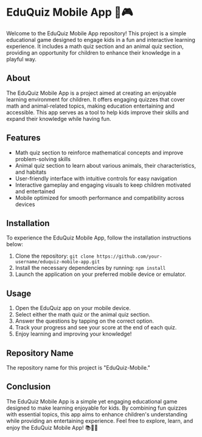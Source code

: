 # EduQuiz Mobile App 📱🎮

Welcome to the EduQuiz Mobile App repository! This project is a simple educational game designed to engage kids in a fun and interactive learning experience. It includes a math quiz section and an animal quiz section, providing an opportunity for children to enhance their knowledge in a playful way.

## About
The EduQuiz Mobile App is a project aimed at creating an enjoyable learning environment for children. It offers engaging quizzes that cover math and animal-related topics, making education entertaining and accessible. This app serves as a tool to help kids improve their skills and expand their knowledge while having fun.

## Features
- Math quiz section to reinforce mathematical concepts and improve problem-solving skills
- Animal quiz section to learn about various animals, their characteristics, and habitats
- User-friendly interface with intuitive controls for easy navigation
- Interactive gameplay and engaging visuals to keep children motivated and entertained
- Mobile optimized for smooth performance and compatibility across devices

## Installation
To experience the EduQuiz Mobile App, follow the installation instructions below:
1. Clone the repository: `git clone https://github.com/your-username/eduquiz-mobile-app.git`
2. Install the necessary dependencies by running: `npm install`
3. Launch the application on your preferred mobile device or emulator.

## Usage
1. Open the EduQuiz app on your mobile device.
2. Select either the math quiz or the animal quiz section.
3. Answer the questions by tapping on the correct option.
4. Track your progress and see your score at the end of each quiz.
5. Enjoy learning and improving your knowledge!

## Repository Name
The repository name for this project is "EduQuiz-Mobile."

## Conclusion
The EduQuiz Mobile App is a simple yet engaging educational game designed to make learning enjoyable for kids. By combining fun quizzes with essential topics, this app aims to enhance children's understanding while providing an entertaining experience. Feel free to explore, learn, and enjoy the EduQuiz Mobile App! 📚📱🎉
